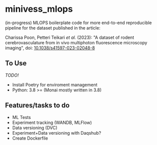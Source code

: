 # minivess_mlops

(in-progress) MLOPS boilerplate code for more end-to-end reproducible pipeline for the dataset published in the article:

Charissa Poon, Petteri Teikari _et al._ (2023): "A dataset of rodent cerebrovasculature from in vivo multiphoton fluorescence microscopy imaging", doi: [10.1038/s41597-023-02048-8](https://doi.org/10.1038/s41597-023-02048-8)

## To Use

_TODO!_

* Install Poetry for enviroment management
* Python: 3.8 >= (Monai mostly written in 3.8)

## Features/tasks to do

* ML Tests
* Experiment tracking (WANDB, MLFlow)
* Data versioning (DVC)
* Experiment+Data versioning with Daqshub?
* Create Dockerfile
